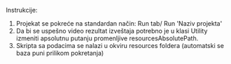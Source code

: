 Instrukcije:

  1. Projekat se pokreće na standardan način: Run tab/ Run 'Naziv projekta'
  2. Da bi se uspešno video rezultat izveštaja potrebno je u klasi Utility izmeniti apsolutnu putanju
     promenljive resourcesAbsolutePath.
  3. Skripta sa podacima se nalazi u okviru resources foldera (automatski se baza puni prilikom pokretanja)
